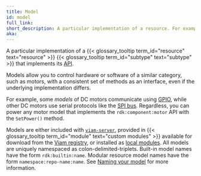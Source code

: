```yaml
---
title: Model
id: model
full_link:
short_description: A particular implementation of a resource. For example, UR5e is a model of the arm component subtype.
aka:
---
```


A particular implementation of a {{< glossary_tooltip term_id="resource" text="resource" >}} {{< glossary_tooltip term_id="subtype" text="subtype" >}} that implements its [API](/program/apis/).

Models allow you to control hardware or software of a similar category, such as motors, with a consistent set of methods as an interface, even if the underlying implementation differs.

For example, some _models_ of DC motors communicate using [GPIO](/components/board/), while other DC motors use serial protocols like the [SPI bus](/components/board/#spis).
Regardless, you can power any motor model that implements the `rdk:component:motor` API with the `SetPower()` method.

Models are either included with [`viam-server`](/installation/), provided in {{< glossary_tooltip term_id="module" text="custom modules" >}} available for download from the [Viam registry](https://app.viam.com/registry), or installed as [local modules](/modular-resources/configure/#local-modules).
All models are uniquely namespaced as colon-delimited-triplets.
Built-in model names have the form `rdk:builtin:name`.
Modular resource model names have the form `namespace:repo-name:name`.
See [Naming your model](/registry/upload/#naming-your-model-namespacerepo-namename) for more information.
